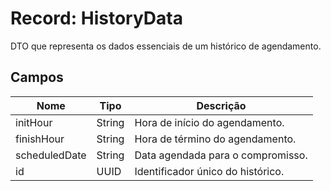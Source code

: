 <h1>Record: HistoryData</h1>
<p>DTO que representa os dados essenciais de um histórico de agendamento.</p>

<h2>Campos</h2>
<table>
  <thead>
    <tr>
      <th>Nome</th>
      <th>Tipo</th>
      <th>Descrição</th>
    </tr>
  </thead>
  <tbody>
    <tr>
      <td>initHour</td>
      <td>String</td>
      <td>Hora de início do agendamento.</td>
    </tr>
    <tr>
      <td>finishHour</td>
      <td>String</td>
      <td>Hora de término do agendamento.</td>
    </tr>
    <tr>
      <td>scheduledDate</td>
      <td>String</td>
      <td>Data agendada para o compromisso.</td>
    </tr>
    <tr>
      <td>id</td>
      <td>UUID</td>
      <td>Identificador único do histórico.</td>
    </tr>
  </tbody>
</table>
